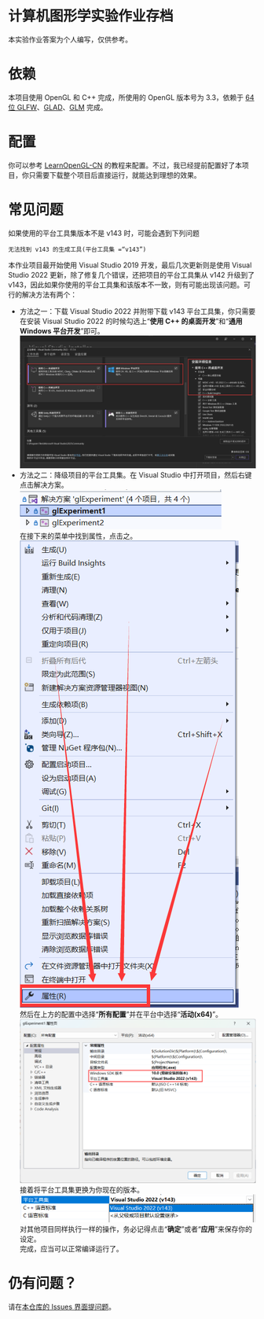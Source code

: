 # 计算机图形学实验作业存档
本实验作业答案为个人编写，仅供参考。
# 依赖
本项目使用 OpenGL 和 C++ 完成，所使用的 OpenGL 版本号为 3.3，依赖于 [64 位 GLFW](https://www.glfw.org/)、[GLAD](https://glad.dav1d.de/)、[GLM](https://github.com/g-truc/glm) 完成。
# 配置
你可以参考 [LearnOpenGL-CN](https://learnopengl-cn.github.io/01%20Getting%20started/02%20Creating%20a%20window/) 的教程来配置。不过，我已经提前配置好了本项目，你只需要下载整个项目后直接运行，就能达到理想的效果。
# 常见问题
如果使用的平台工具集版本不是 v143 时，可能会遇到下列问题
```
无法找到 v143 的生成工具(平台工具集 =“v143”)
```
本作业项目最开始使用 Visual Studio 2019 开发，最后几次更新则是使用 Visual Studio 2022 更新，除了修复几个错误，还把项目的平台工具集从 v142 升级到了 v143，因此如果你使用的平台工具集和该版本不一致，则有可能出现该问题。可行的解决方法有两个：
- 方法之一：下载 Visual Studio 2022 并附带下载 v143 平台工具集，你只需要在安装 Visual Studio 2022 的时候勾选上“**使用 C++ 的桌面开发**”和“**通用 Windows 平台开发**”即可。
![](introPic/5.png)
- 方法之二：降级项目的平台工具集。在 Visual Studio 中打开项目，然后右键点击解决方案。
![](introPic/1.png)
<br>在接下来的菜单中找到属性，点击之。
![](introPic/2.png)
<br>然后在上方的配置中选择“**所有配置**”并在平台中选择“**活动(x64)**”。
![](introPic/3.png)
<br>接着将平台工具集更换为你现在的版本。
![](introPic/4.png)
<br>对其他项目同样执行一样的操作，务必记得点击“**确定**”或者“**应用**”来保存你的设定。
<br>完成，应当可以正常编译运行了。
# 仍有问题？
请在[本仓库的 Issues 界面提问题](https://github.com/1012796366/glExperiment/issues)。